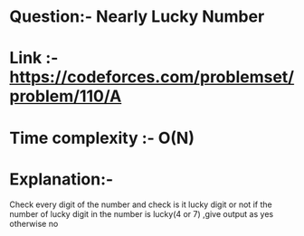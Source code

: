 # Question:- Nearly Lucky Number

# Link :- https://codeforces.com/problemset/problem/110/A

# Time complexity :- O(N)

# Explanation:-
Check every digit of the number and check is it lucky digit or not
if the number of lucky digit in the number is lucky(4 or 7) ,give output as 
yes otherwise no
